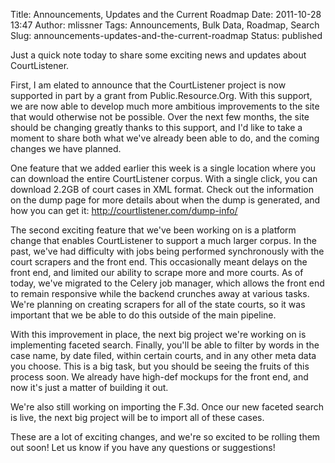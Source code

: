 Title: Announcements, Updates and the Current Roadmap
Date: 2011-10-28 13:47
Author: mlissner
Tags: Announcements, Bulk Data, Roadmap, Search
Slug: announcements-updates-and-the-current-roadmap
Status: published

Just a quick note today to share some exciting news and updates about
CourtListener.

First, I am elated to announce that the CourtListener project is now
supported in part by a grant from Public.Resource.Org. With this
support, we are now able to develop much more ambitious improvements
to the site that would otherwise not be possible. Over the next few
months, the site should be changing greatly thanks to this support,
and I'd like to take a moment to share both what we've already been
able to do, and the coming changes we have planned.

One feature that we added earlier this week is a single location where
you can download the entire CourtListener corpus. With a single click,
you can download 2.2GB of court cases in XML format. Check out the
information on the dump page for more details about when the dump is
generated, and how you can get it: http://courtlistener.com/dump-info/

The second exciting feature that we've been working on is a platform
change that enables CourtListener to support a much larger corpus. In
the past, we've had difficulty with jobs being performed synchronously
with the court scrapers and the front end. This occasionally meant
delays on the front end, and limited our ability to scrape more and
more courts. As of today, we've migrated to the Celery job manager,
which allows the front end to remain responsive while the backend
crunches away at various tasks. We're planning on creating scrapers
for all of the state courts, so it was important that we be able to do
this outside of the main pipeline.

With this improvement in place, the next big project we're working on
is implementing faceted search. Finally, you'll be able to filter by
words in the case name, by date filed, within certain courts, and in
any other meta data you choose. This is a big task, but you should be
seeing the fruits of this process soon. We already have high-def
mockups for the front end, and now it's just a matter of building it
out.

We're also still working on importing the F.3d. Once our new faceted
search is live, the next big project will be to import all of these
cases.

These are a lot of exciting changes, and we're so excited to be
rolling them out soon! Let us know if you have any questions or
suggestions!

